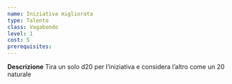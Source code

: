 ```yaml
---
name: Iniziativa migliorata
type: Talento
class: Vagabondo
level: 1
cost: 5
prerequisites: 
---
```


**Descrizione**
Tira un solo d20 per l’iniziativa e considera l’altro come un 20 naturale